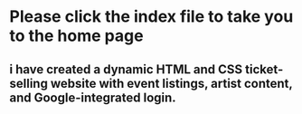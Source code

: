 # Please click the index file to take you to the home page
## i have created a dynamic HTML and CSS ticket-selling website with event listings, artist content, and Google-integrated login.
